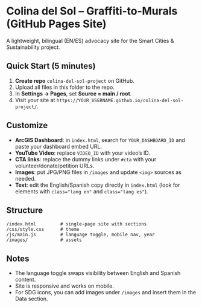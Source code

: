 # Colina del Sol – Graffiti‑to‑Murals (GitHub Pages Site)

A lightweight, bilingual (EN/ES) advocacy site for the Smart Cities & Sustainability project.

## Quick Start (5 minutes)
1. **Create repo** `colina-del-sol-project` on GitHub.
2. Upload all files in this folder to the repo.
3. In **Settings → Pages**, set **Source = main / root**.
4. Visit your site at `https://YOUR_USERNAME.github.io/colina-del-sol-project/`.

## Customize
- **ArcGIS Dashboard**: in `index.html`, search for `YOUR_DASHBOARD_ID` and paste your dashboard embed URL.
- **YouTube Video**: replace `VIDEO_ID` with your video’s ID.
- **CTA links**: replace the dummy links under `#cta` with your volunteer/donate/petition URLs.
- **Images**: put JPG/PNG files in `/images` and update `<img>` sources as needed.
- **Text**: edit the English/Spanish copy directly in `index.html` (look for elements with `class="lang en"` and `class="lang es"`).

## Structure
```
/index.html         # single-page site with sections
/css/style.css      # theme
/js/main.js         # language toggle, mobile nav, year
/images/            # assets
```

## Notes
- The language toggle swaps visibility between English and Spanish content.
- Site is responsive and works on mobile.
- For SDG icons, you can add images under `/images` and insert them in the Data section.
